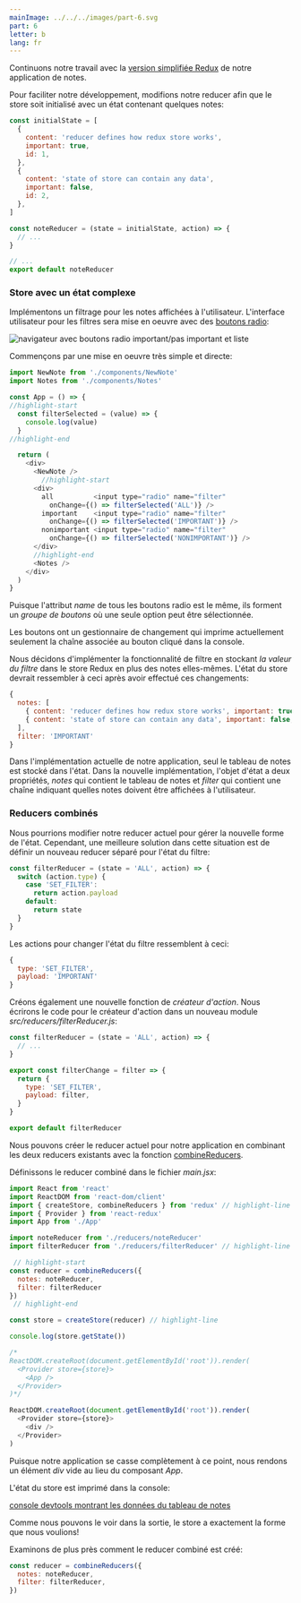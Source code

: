 ```yaml
---
mainImage: ../../../images/part-6.svg
part: 6
letter: b
lang: fr
---
```


<div class="content">

Continuons notre travail avec la [version simplifiée Redux](/en/part6/flux_architecture_and_redux#redux-notes) de notre application de notes.

Pour faciliter notre développement, modifions notre reducer afin que le store soit initialisé avec un état contenant quelques notes:

```js
const initialState = [
  {
    content: 'reducer defines how redux store works',
    important: true,
    id: 1,
  },
  {
    content: 'state of store can contain any data',
    important: false,
    id: 2,
  },
]

const noteReducer = (state = initialState, action) => {
  // ...
}

// ...
export default noteReducer
```

### Store avec un état complexe

Implémentons un filtrage pour les notes affichées à l'utilisateur. L'interface utilisateur pour les filtres sera mise en oeuvre avec des [boutons radio](https://developer.mozilla.org/en-US/docs/Web/HTML/Element/input/radio):

![navigateur avec boutons radio important/pas important et liste](../../images/6/01e.png)

Commençons par une mise en oeuvre très simple et directe:

```js
import NewNote from './components/NewNote'
import Notes from './components/Notes'

const App = () => {
//highlight-start
  const filterSelected = (value) => {
    console.log(value)
  }
//highlight-end

  return (
    <div>
      <NewNote />
        //highlight-start
      <div>
        all          <input type="radio" name="filter"
          onChange={() => filterSelected('ALL')} />
        important    <input type="radio" name="filter"
          onChange={() => filterSelected('IMPORTANT')} />
        nonimportant <input type="radio" name="filter"
          onChange={() => filterSelected('NONIMPORTANT')} />
      </div>
      //highlight-end
      <Notes />
    </div>
  )
}
```

Puisque l'attribut <i>name</i> de tous les boutons radio est le même, ils forment un <i>groupe de boutons</i> où une seule option peut être sélectionnée.

Les boutons ont un gestionnaire de changement qui imprime actuellement seulement la chaîne associée au bouton cliqué dans la console.

Nous décidons d'implémenter la fonctionnalité de filtre en stockant <i>la valeur du filtre</i> dans le store Redux en plus des notes elles-mêmes. L'état du store devrait ressembler à ceci après avoir effectué ces changements:

```js
{
  notes: [
    { content: 'reducer defines how redux store works', important: true, id: 1},
    { content: 'state of store can contain any data', important: false, id: 2}
  ],
  filter: 'IMPORTANT'
}
```

Dans l'implémentation actuelle de notre application, seul le tableau de notes est stocké dans l'état. Dans la nouvelle implémentation, l'objet d'état a deux propriétés, <i>notes</i> qui contient le tableau de notes et <i>filter</i> qui contient une chaîne indiquant quelles notes doivent être affichées à l'utilisateur.

### Reducers combinés

Nous pourrions modifier notre reducer actuel pour gérer la nouvelle forme de l'état. Cependant, une meilleure solution dans cette situation est de définir un nouveau reducer séparé pour l'état du filtre:

```js
const filterReducer = (state = 'ALL', action) => {
  switch (action.type) {
    case 'SET_FILTER':
      return action.payload
    default:
      return state
  }
}
```

Les actions pour changer l'état du filtre ressemblent à ceci:

```js
{
  type: 'SET_FILTER',
  payload: 'IMPORTANT'
}
```

Créons également une nouvelle fonction de _créateur d'action_. Nous écrirons le code pour le créateur d'action dans un nouveau module <i>src/reducers/filterReducer.js</i>:

```js
const filterReducer = (state = 'ALL', action) => {
  // ...
}

export const filterChange = filter => {
  return {
    type: 'SET_FILTER',
    payload: filter,
  }
}

export default filterReducer
```

Nous pouvons créer le reducer actuel pour notre application en combinant les deux reducers existants avec la fonction [combineReducers](https://redux.js.org/api/combinereducers).

Définissons le reducer combiné dans le fichier <i>main.jsx</i>:

```js
import React from 'react'
import ReactDOM from 'react-dom/client'
import { createStore, combineReducers } from 'redux' // highlight-line
import { Provider } from 'react-redux' 
import App from './App'

import noteReducer from './reducers/noteReducer'
import filterReducer from './reducers/filterReducer' // highlight-line

 // highlight-start
const reducer = combineReducers({
  notes: noteReducer,
  filter: filterReducer
})
 // highlight-end

const store = createStore(reducer) // highlight-line

console.log(store.getState())

/*
ReactDOM.createRoot(document.getElementById('root')).render(
  <Provider store={store}>
    <App />
  </Provider>
)*/

ReactDOM.createRoot(document.getElementById('root')).render(
  <Provider store={store}>
    <div />
  </Provider>
)
```

Puisque notre application se casse complètement à ce point, nous rendons un élément <i>div</i> vide au lieu du composant <i>App</i>.

L'état du store est imprimé dans la console:

[console devtools montrant les données du tableau de notes](../../images/6/4e.png)

Comme nous pouvons le voir dans la sortie, le store a exactement la forme que nous voulions!

Examinons de plus près comment le reducer combiné est créé:

```js
const reducer = combineReducers({
  notes: noteReducer,
  filter: filterReducer,
})
```

</div>